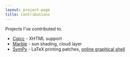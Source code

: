 ```yaml
---
layout: project-page
title: Contributions
---
```


Projects I've contributed to.

  * [Cgicc][1] - XHTML support
  * [Marble][2] - sun shading, cloud layer
  * [SymPy][3] - LaTeX printing patches, [online graphical shell][4]

   [1]: http://www.gnu.org/software/cgicc/
   [2]: http://edu.kde.org/marble/
   [3]: http://sympy.org/
   [4]: http://live.sympy.org/graphical



